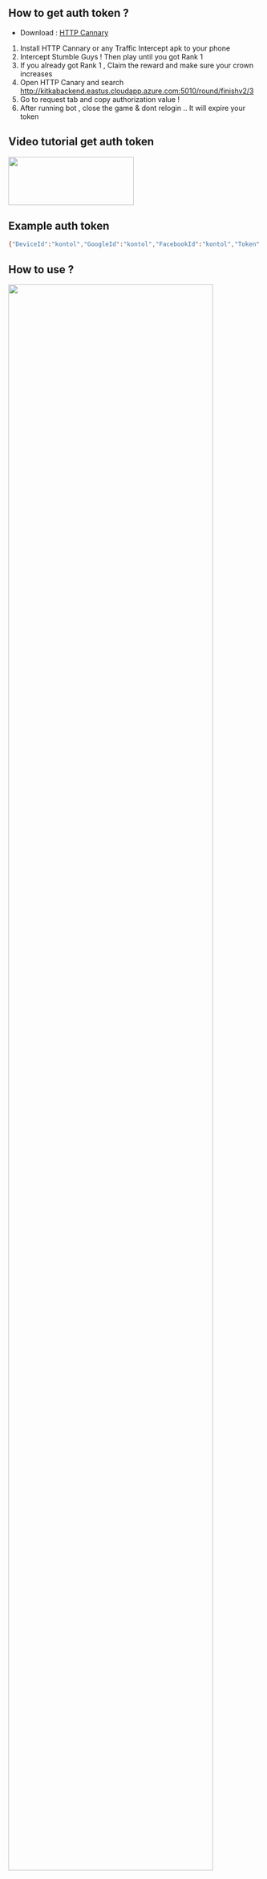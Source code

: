## How to get auth token ?

* Download : [HTTP Cannary](https://apkcombo.com/id/httpcanary-http-sniffer-capture-analysis/com.guoshi.httpcanary)

1. Install HTTP Cannary or any Traffic Intercept apk to your phone
2. Intercept Stumble Guys ! Then play until you got Rank 1
3. If you already got Rank 1 , Claim the reward and make sure your crown increases
4. Open HTTP Canary and search http://kitkabackend.eastus.cloudapp.azure.com:5010/round/finishv2/3
5. Go to request tab and copy authorization value !
6. After running bot , close the game & dont relogin .. It will expire your token

## Video tutorial get auth token 
<a href="https://streamable.com/pa7o9f">
  <img src="https://i.ibb.co/Wvjz7XS/click-removebg-preview.png" width="250" height="96">
</a>

## Example auth token
```sh
{"DeviceId":"kontol","GoogleId":"kontol","FacebookId":"kontol","Token":"kontol","Timestamp":69696969,"Hash":"kontol"}
```

## How to use ?
<a href="https://user-images.githubusercontent.com/80010446/174270705-ef3e9f24-f4e3-42f9-8640-15ab699900ef.gif">
  <img src="https://user-images.githubusercontent.com/80010446/174270705-ef3e9f24-f4e3-42f9-8640-15ab699900ef.gif" width="90%">
</a>

## Proof
![](https://i.ibb.co/RCZxtPS/ss.png)

